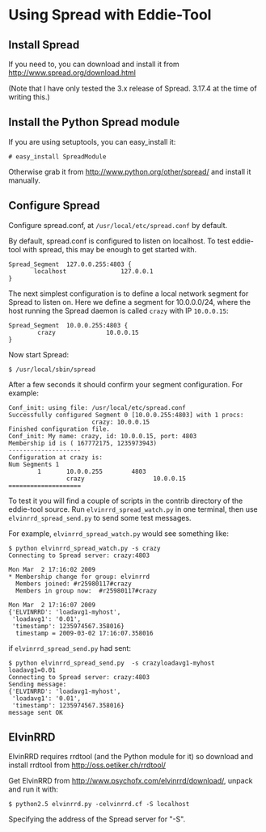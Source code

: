 # Using Spread with Eddie-Tool #

## Install Spread ##

If you need to, you can download and install it from http://www.spread.org/download.html

(Note that I have only tested the 3.x release of Spread. 3.17.4 at the time of writing this.)


## Install the Python Spread module ##

If you are using setuptools, you can easy\_install it:
```
# easy_install SpreadModule
```

Otherwise grab it from http://www.python.org/other/spread/ and install it manually.


## Configure Spread ##

Configure spread.conf, at `/usr/local/etc/spread.conf` by default.

By default, spread.conf is configured to listen on localhost.  To test eddie-tool with spread, this may be enough to get started with.
```
Spread_Segment  127.0.0.255:4803 {
       localhost               127.0.0.1
}
```

The next simplest configuration is to define a local network segment for Spread to listen on.  Here we define a segment for 10.0.0.0/24, where the host running the Spread daemon is called `crazy` with IP `10.0.0.15`:
```
Spread_Segment  10.0.0.255:4803 {
        crazy              10.0.0.15
}
```

Now start Spread:
```
$ /usr/local/sbin/spread
```

After a few seconds it should confirm your segment configuration.  For example:
```
Conf_init: using file: /usr/local/etc/spread.conf
Successfully configured Segment 0 [10.0.0.255:4803] with 1 procs:
                       crazy: 10.0.0.15
Finished configuration file.
Conf_init: My name: crazy, id: 10.0.0.15, port: 4803
Membership id is ( 167772175, 1235973943)
--------------------
Configuration at crazy is:
Num Segments 1
        1       10.0.0.255        4803
                crazy                   10.0.0.15       
====================
```

To test it you will find a couple of scripts in the contrib directory of the eddie-tool source.  Run `elvinrrd_spread_watch.py` in one terminal, then use `elvinrrd_spread_send.py` to send some test messages.

For example, `elvinrrd_spread_watch.py` would see something like:
```
$ python elvinrrd_spread_watch.py -s crazy
Connecting to Spread server: crazy:4803

Mon Mar  2 17:16:02 2009
* Membership change for group: elvinrrd
  Members joined: #r25980117#crazy
  Members in group now:  #r25980117#crazy

Mon Mar  2 17:16:07 2009
{'ELVINRRD': 'loadavg1-myhost',
 'loadavg1': '0.01',
 'timestamp': 1235974567.358016}
  timestamp = 2009-03-02 17:16:07.358016
```

if `elvinrrd_spread_send.py` had sent:
```
$ python elvinrrd_spread_send.py  -s crazyloadavg1-myhost loadavg1=0.01
Connecting to Spread server: crazy:4803
Sending message:
{'ELVINRRD': 'loadavg1-myhost',
 'loadavg1': '0.01',
 'timestamp': 1235974567.358016}
message sent OK
```

## ElvinRRD ##

ElvinRRD requires rrdtool (and the Python module for it) so download and install rrdtool from http://oss.oetiker.ch/rrdtool/

Get ElvinRRD from http://www.psychofx.com/elvinrrd/download/, unpack and run it with:
```
$ python2.5 elvinrrd.py -celvinrrd.cf -S localhost
```
Specifying the address of the Spread server for "-S".